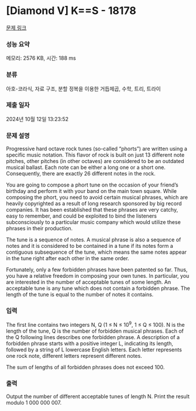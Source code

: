 # [Diamond V] K==S - 18178 

[문제 링크](https://www.acmicpc.net/problem/18178) 

### 성능 요약

메모리: 2576 KB, 시간: 188 ms

### 분류

아호-코라식, 자료 구조, 분할 정복을 이용한 거듭제곱, 수학, 트리, 트라이

### 제출 일자

2024년 10월 12일 13:23:52

### 문제 설명

<p>Progressive hard octave rock tunes (so-called “phorts”) are written using a specific music notation. This flavor of rock is built on just 13 different note pitches, other pitches (in other octaves) are considered to be an outdated musical ballast. Each note can be either a long one or a short one. Consequently, there are exactly 26 different notes in the rock.</p>

<p>You are going to compose a phort tune on the occasion of your friend’s birthday and perform it with your band on the main town square. While composing the phort, you need to avoid certain musical phrases, which are heavily copyrighted as a result of long research sponsored by big record companies. It has been established that these phrases are very catchy, easy to remember, and could be exploited to bind the listeners subconsciously to a particular music company which would utilize these phrases in their production.</p>

<p>The tune is a sequence of notes. A musical phrase is also a sequence of notes and it is considered to be contained in a tune if its notes form a contiguous subsequence of the tune, which means the same notes appear in the tune right after each other in the same order.</p>

<p>Fortunately, only a few forbidden phrases have been patented so far. Thus, you have a relative freedom in composing your own tunes. In particular, you are interested in the number of acceptable tunes of some length. An acceptable tune is any tune which does not contain a forbidden phrase. The length of the tune is equal to the number of notes it contains.</p>

### 입력 

 <p>The first line contains two integers N, Q (1 ≤ N ≤ 10<sup>9</sup>, 1 ≤ Q ≤ 100). N is the length of the tune, Q is the number of forbidden musical phrases. Each of the Q following lines describes one forbidden phrase. A description of a forbidden phrase starts with a positive integer L, indicating its length, followed by a string of L lowercase English letters. Each letter represents one rock note, different letters represent different notes.</p>

<p>The sum of lengths of all forbidden phrases does not exceed 100.</p>

### 출력 

 <p>Output the number of different acceptable tunes of length N. Print the result modulo 1 000 000 007.</p>

